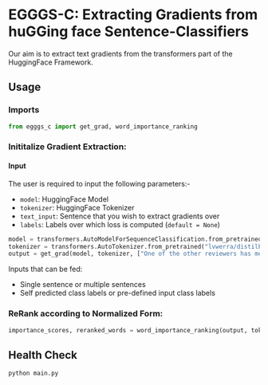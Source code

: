 # EGGGS-C: Extracting Gradients from huGGing face Sentence-Classifiers

Our aim is to extract text gradients from the transformers part of the HuggingFace Framework.

## Usage

### Imports

```py
from egggs_c import get_grad, word_importance_ranking
```

### Inititalize Gradient Extraction:

#### Input
The user is required to input the following parameters:-
* `model`: HuggingFace Model
* `tokenizer`: HuggingFace Tokenizer
* `text_input`: Sentence that you wish to extract gradients over 
* `labels`: Labels over which loss is computed (`default = None`)

```py
model = transformers.AutoModelForSequenceClassification.from_pretrained("lvwerra/distilbert-imdb")
tokenizer = transformers.AutoTokenizer.from_pretrained("lvwerra/distilbert-imdb")
output = get_grad(model, tokenizer, ["One of the other reviewers has mentioned that after watching just 1 Oz episode you'll be hook"])
```
Inputs that can be fed: 

* Single sentence or multiple sentences
* Self predicted class labels or pre-defined input class labels

### ReRank according to Normalized Form:

```py
importance_scores, reranked_words = word_importance_ranking(output, tokenizer)
```

## Health Check

`python main.py`
